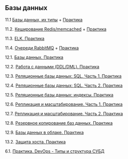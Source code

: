 ## Базы данных

11.1 [Базы данных, их типы](https://github.com/malkops/nah/blob/master/databases/notes/11-01.md) + [Практика](https://github.com/malkops/nah/blob/master/databases/homeworks/11-01.md)

11.2. [Кеширование Redis/memcached](https://github.com/malkops/nah/blob/master/databases/notes/11-02.md) + [Практика](https://github.com/malkops/nah/blob/master/databases/homeworks/11-02.md)

11.3. [ELK. Практика](https://github.com/malkops/nah/blob/master/databases/homeworks/11-03.md)

11.4. [Очереди RabbitMQ](https://github.com/malkops/nah/blob/master/databases/notes/11-04.md) + [Практика](https://github.com/malkops/nah/blob/master/databases/homeworks/11-04.md)

12.1. [Базы данных. Практика](https://github.com/malkops/nah/blob/master/databases/homeworks/12-01.md)

12.2. [Работа с данными (DDL/DML). Практика](https://github.com/malkops/nah/blob/master/databases/homeworks/12-02.md)

12.3. [Реляционные базы данных: SQL. Часть 1. Практика](https://github.com/malkops/nah/blob/master/databases/homeworks/12-03.md)

12.4. [Реляционные базы данных: SQL. Часть 2. Практика](https://github.com/malkops/nah/blob/master/databases/homeworks/12-04.md)

12.5. [Реляционные базы данных: индексы. Практика](https://github.com/malkops/nah/blob/master/databases/homeworks/12-05.md)

12.6. [Репликация и масштабирование. Часть 1. Практика](https://github.com/malkops/nah/blob/master/databases/homeworks/12-06.md)

12.7. [Репликация и масштабирование. Часть 2. Практика](https://github.com/malkops/nah/blob/master/databases/homeworks/12-07.md)

12.8. [Резервное копирование баз данных. Практика](https://github.com/malkops/nah/blob/master/databases/homeworks/12-08.md)

12.9. [Базы данных в облаке. Практика](https://github.com/malkops/nah/blob/master/databases/homeworks/12-09.md)

13.2. [Защита хоста. Практика](https://github.com/malkops/nah/blob/master/databases/homeworks/13-02.md)

6.1. [Практика. DevOps - Типы и структура СУБД](https://github.com/malkops/nah/blob/master/databases/homeworks/06-db-01-basics.md)
